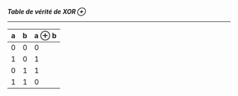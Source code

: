 ***Table de vérité de XOR ⊕***
*******************************
| a | b | a ⊕ b |
|---|---|---|
| 0 | 0 | 0 |
| 1 | 0 | 1 |
| 0 | 1 | 1 |
| 1 | 1 | 0 |